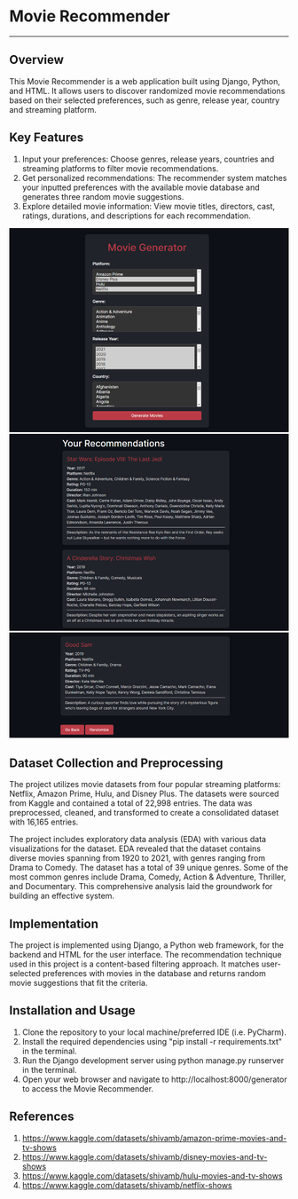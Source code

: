 # Movie Recommender

-----------------------------------------------------------------------------------------------------------------------

## Overview
This Movie Recommender is a web application built using Django, Python, and HTML. It allows users to discover 
randomized movie recommendations based on their selected preferences, such as genre, release year, country and
streaming platform.

## Key Features
1. Input your preferences: Choose genres, release years, countries and streaming platforms to filter movie recommendations. 
2. Get personalized recommendations: The recommender system matches your inputted preferences with the available movie database and generates three random movie suggestions.
3. Explore detailed movie information: View movie titles, directors, cast, ratings, durations, and descriptions for each recommendation.

![img_5.png](img_5.png)
![img_6.png](img_6.png)
![img_7.png](img_7.png)

## Dataset Collection and Preprocessing
The project utilizes movie datasets from four popular streaming platforms: Netflix, Amazon Prime, Hulu, and Disney Plus.
The datasets were sourced from Kaggle and contained a total of 22,998 entries. The data was preprocessed, cleaned, and 
transformed to create a consolidated dataset with 16,165 entries.

The project includes exploratory data analysis (EDA) with various data visualizations for the dataset. EDA revealed 
that the dataset contains diverse movies spanning from 1920 to 2021, with genres ranging from Drama to Comedy. 
The dataset has a total of 39 unique genres. Some of the most common genres include Drama, Comedy, Action & Adventure, 
Thriller, and Documentary.  This comprehensive analysis laid the groundwork for building an effective system.

## Implementation
The project is implemented using Django, a Python web framework, for the backend and HTML for the user interface. 
The recommendation technique used in this project is a content-based filtering approach. It matches user-selected 
preferences with movies in the database and returns random movie suggestions that fit the criteria.

## Installation and Usage
1. Clone the repository to your local machine/preferred IDE (i.e. PyCharm).
2. Install the required dependencies using "pip install -r requirements.txt" in the terminal. 
3. Run the Django development server using python manage.py runserver in the terminal. 
4. Open your web browser and navigate to http://localhost:8000/generator to access the Movie Recommender.

## References
1. https://www.kaggle.com/datasets/shivamb/amazon-prime-movies-and-tv-shows
2. https://www.kaggle.com/datasets/shivamb/disney-movies-and-tv-shows
3. https://www.kaggle.com/datasets/shivamb/hulu-movies-and-tv-shows
4. https://www.kaggle.com/datasets/shivamb/netflix-shows